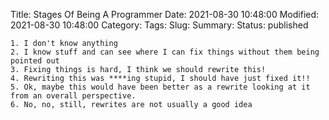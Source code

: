 Title: Stages Of Being A Programmer
Date: 2021-08-30 10:48:00
Modified: 2021-08-30 10:48:00
Category: 
Tags: 
Slug: 
Summary: 
Status: published
	
	1. I don't know anything
	2. I know stuff and can see where I can fix things without them being pointed out
	3. Fixing things is hard, I think we should rewrite this!
	4. Rewriting this was ****ing stupid, I should have just fixed it!!
	5. Ok, maybe this would have been better as a rewrite looking at it from an overall perspective.
	6. No, no, still, rewrites are not usually a good idea